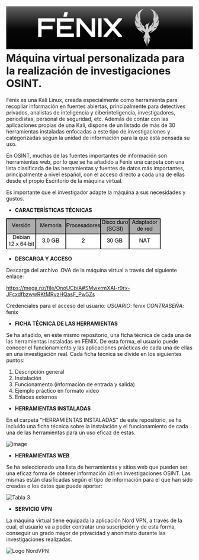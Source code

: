 # <img src="https://github.com/CMIvan6/FENIX/blob/main/TABLAS%20E%20IM%C3%81GENES/T%C3%8DTULO.jpg" alt="TÍTULO" width="850"/> Máquina virtual personalizada para la realización de investigaciones OSINT.

Fénix es una Kali Linux, creada especialmente como herramienta para recopilar información en fuentes abiertas, principalmente para detectives privados, analistas de inteligencia y ciberinteligencia, investigadores, periodistas, personal de seguridad, etc. Además de contar con las aplicaciones propias de una Kali, dispone de un listado de más de 30 herramientas instaladas enfocadas a este tipo de investigaciones y categorizadas según la unidad de información para la que está pensada su uso.

En OSINT, muchas de las fuentes importantes de información son herramientas web, por lo que se ha añadido a Fénix una carpeta con una lista clasificada de las herramientas y fuentes de datos más importantes, principalmente a nivel español, con el acceso directo a cada una de ellas desde el propio Escritorio de la máquina virtual.

Es importante que el investigador adapte la máquina a sus necesidades y gustos.

- **CARACTERÍSTICAS TÉCNICAS**

![Tabla 1](https://github.com/CMIvan6/FENIX/blob/main/TABLAS%20E%20IM%C3%81GENES/Tabla-caracter%C3%ADsticas-generales.jpg)



- **DESCARGA Y ACCESO**

Descarga del archivo .OVA de la máquina virtual a través del siguiente enlace:

https://mega.nz/file/OnoUCbiA#SMwxrmXAI-r9rx-JFcxdfbzwwRKtMRyzHQasF_Pw5Zs

Credenciales para el acceso del usuario:
*USUARIO*: fenix
*CONTRASEÑA*: fenix








- **FICHA TÉCNICA DE LAS HERRAMIENTAS**

Se ha añadido, en este mismo repositorio, una ficha técnica de cada una de las herramientas instaladas en FÉNIX. De esta forma, el usuario puede conocer el funcionamiento y las aplicaciones prácticas de cada una de ellas en una investigación real. Cada ficha técnica se divide en los siguientes puntos:

   1. Descripción general
   2. Instalación
   3. Funcionamento (información de entrada y salida)
   4. Ejemplo práctico en formato video
   5. Enlaces externos
  


- **HERRAMIENTAS INSTALADAS**

En el carpeta "HERRAMIENTAS INSTALADAS" de este repositorio, se ha incluido una ficha técnica sobre la instalación y el funcionamiento de cada una de las herramientas para un uso eficaz de estas.

![image](https://github.com/user-attachments/assets/7b45ad5d-53d8-4e77-8af6-5ae9bc6fe130)




- **HERRAMIENTAS WEB**

Se ha seleccionado una lista de herramientas y sitios web que pueden ser una eficaz forma de obtener información útil en investigaciones OSINT. Las mismas están clasificadas según el tipo de información para el que han sido creadas o los datos que puede aportar:

![Tabla 3](https://github.com/CMIvan6/FENIX/blob/main/TABLAS%20E%20IM%C3%81GENES/Tabla%20herramientas%20web.jpg)


- **SERVICIO VPN** 

La máquina virtual tiene equipada la aplicación Nord VPN, a través de la cual, el usuario va a poder contratar una suscripción y de esta forma, conseguir un grado mayor de privacidad y anonimato durante las investigaciones realizadas.

  <img src="https://github.com/CMIvan6/FENIX/blob/main/TABLAS%20E%20IM%C3%81GENES/Logo-NordVPN.png" alt="Logo NordVPN" width="200"/>
